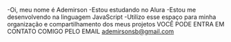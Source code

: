 -Oi, meu nome é Ademirson
-Estou estudando no Alura
-Estou me desenvolvendo na linguagem JavaScript
-Utilizo esse espaço para minha organização e compartilhamento dos meus projetos
 VOCÊ PODE ENTRA EM CONTATO COMIGO PELO EMAIL
 ademirsonsb@gmail.com
